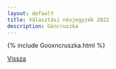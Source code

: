 ```yaml
---
layout: default
title: Választási névjegyzék 2022
description: Göncruszka
---
```


{% include Gooxncruszka.html %}

[Vissza](./)